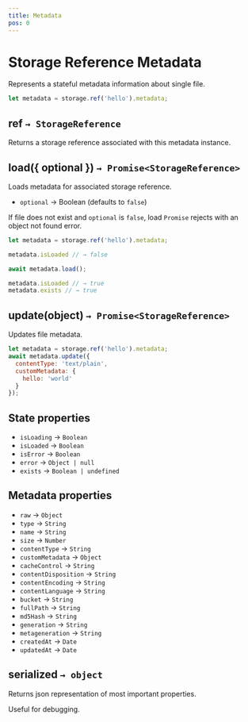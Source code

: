 ```yaml
---
title: Metadata
pos: 0
---
```


# Storage Reference Metadata

Represents a stateful metadata information about single file.

``` javascript
let metadata = storage.ref('hello').metadata;
```

## ref `→ StorageReference`

Returns a storage reference associated with this metadata instance.

## load({ optional }) `→ Promise<StorageReference>`

Loads metadata for associated storage reference.

* `optional` → Boolean (defaults to `false`)

If file does not exist and `optional` is `false`, load `Promise` rejects with an object not found error.

``` javascript
let metadata = storage.ref('hello').metadata;

metadata.isLoaded // → false

await metadata.load();

metadata.isLoaded // → true
metadata.exists // → true
```

## update(object) `→ Promise<StorageReference>`

Updates file metadata.

``` javascript
let metadata = storage.ref('hello').metadata;
await metadata.update({
  contentType: 'text/plain',
  customMetadata: {
    hello: 'world'
  }
});
```

## State properties

* `isLoading` → `Boolean`
* `isLoaded` → `Boolean`
* `isError` → `Boolean`
* `error` → `Object | null`
* `exists` → `Boolean | undefined`

## Metadata properties

* `raw` → `Object`
* `type` → `String`
* `name` → `String`
* `size` → `Number`
* `contentType` → `String`
* `customMetadata` → `Object`
* `cacheControl` → `String`
* `contentDisposition` → `String`
* `contentEncoding` → `String`
* `contentLanguage` → `String`
* `bucket` → `String`
* `fullPath` → `String`
* `md5Hash` → `String`
* `generation` → `String`
* `metageneration` → `String`
* `createdAt` → `Date`
* `updatedAt` → `Date`

## serialized `→ object`

Returns json representation of most important properties.

Useful for debugging.
